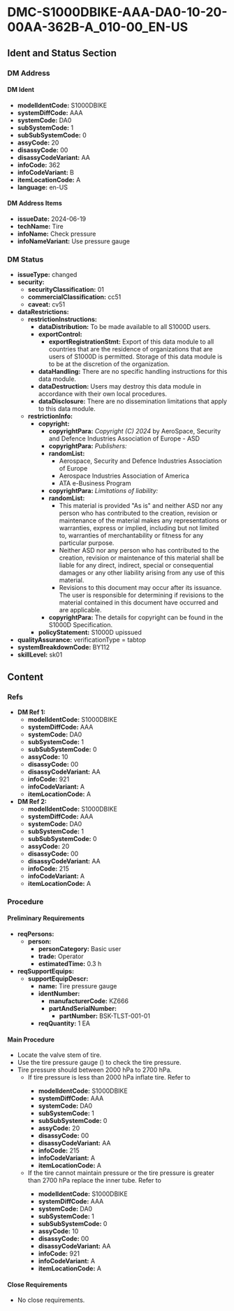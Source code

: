 # DMC-S1000DBIKE-AAA-DA0-10-20-00AA-362B-A_010-00_EN-US

## Ident and Status Section

### DM Address

#### DM Ident

*   **modelIdentCode:** S1000DBIKE
*   **systemDiffCode:** AAA
*   **systemCode:** DA0
*   **subSystemCode:** 1
*   **subSubSystemCode:** 0
*   **assyCode:** 20
*   **disassyCode:** 00
*   **disassyCodeVariant:** AA
*   **infoCode:** 362
*   **infoCodeVariant:** B
*   **itemLocationCode:** A
*   **language:** en-US

#### DM Address Items

*   **issueDate:** 2024-06-19
*   **techName:** Tire
*   **infoName:** Check pressure
*   **infoNameVariant:** Use pressure gauge

### DM Status

*   **issueType:** changed
*   **security:**
    *   **securityClassification:** 01
    *   **commercialClassification:** cc51
    *   **caveat:** cv51
*   **dataRestrictions:**
    *   **restrictionInstructions:**
        *   **dataDistribution:** To be made available to all S1000D users.
        *   **exportControl:**
            *   **exportRegistrationStmt:** Export of this data module to all countries that are the residence of organizations that are users of S1000D is permitted. Storage of this data module is to be at the discretion of the organization.
        *   **dataHandling:** There are no specific handling instructions for this data module.
        *   **dataDestruction:** Users may destroy this data module in accordance with their own local procedures.
        *   **dataDisclosure:** There are no dissemination limitations that apply to this data module.
    *   **restrictionInfo:**
        *   **copyright:**
            *   **copyrightPara:** *Copyright (C) 2024* by AeroSpace, Security and Defence Industries Association of Europe - ASD
            *   **copyrightPara:** *Publishers:*
            *   **randomList:**
                *   Aerospace, Security and Defence Industries Association of Europe
                *   Aerospace Industries Association of America
                *   ATA e-Business Program
            *   **copyrightPara:** *Limitations of liability:*
            *   **randomList:**
                *   This material is provided "As is" and neither ASD nor any person who has contributed to the creation, revision or maintenance of the material makes any representations or warranties, express or implied, including but not limited to, warranties of merchantability or fitness for any particular purpose.
                *   Neither ASD nor any person who has contributed to the creation, revision or maintenance of this material shall be liable for any direct, indirect, special or consequential damages or any other liability arising from any use of this material.
                *   Revisions to this document may occur after its issuance. The user is responsible for determining if revisions to the material contained in this document have occurred and are applicable.
            *   **copyrightPara:** The details for copyright can be found in the S1000D Specification.
        *   **policyStatement:** S1000D upissued
*   **qualityAssurance:** verificationType = tabtop
*   **systemBreakdownCode:** BY112
*   **skillLevel:** sk01

## Content

### Refs

*   **DM Ref 1:**
    *   **modelIdentCode:** S1000DBIKE
    *   **systemDiffCode:** AAA
    *   **systemCode:** DA0
    *   **subSystemCode:** 1
    *   **subSubSystemCode:** 0
    *   **assyCode:** 10
    *   **disassyCode:** 00
    *   **disassyCodeVariant:** AA
    *   **infoCode:** 921
    *   **infoCodeVariant:** A
    *   **itemLocationCode:** A
*   **DM Ref 2:**
    *   **modelIdentCode:** S1000DBIKE
    *   **systemDiffCode:** AAA
    *   **systemCode:** DA0
    *   **subSystemCode:** 1
    *   **subSubSystemCode:** 0
    *   **assyCode:** 20
    *   **disassyCode:** 00
    *   **disassyCodeVariant:** AA
    *   **infoCode:** 215
    *   **infoCodeVariant:** A
    *   **itemLocationCode:** A

### Procedure

#### Preliminary Requirements

*   **reqPersons:**
    *   **person:**
        *   **personCategory:** Basic user
        *   **trade:** Operator
        *   **estimatedTime:** 0.3 h
*   **reqSupportEquips:**
    *   **supportEquipDescr:**
        *   **name:** Tire pressure gauge
        *   **identNumber:**
            *   **manufacturerCode:** KZ666
            *   **partAndSerialNumber:**
                *   **partNumber:** BSK-TLST-001-01
        *   **reqQuantity:** 1 EA

#### Main Procedure

*   Locate the valve stem of tire.
*   Use the tire pressure gauge (<internalRef internalRefId="seq-0003" internalRefTargetType="irtt05"/>) to check the tire pressure.
*   Tire pressure should between 2000 hPa to 2700 hPa.
    *   If tire pressure is less than 2000 hPa inflate tire. Refer to <dmRef>
        *   **modelIdentCode:** S1000DBIKE
        *   **systemDiffCode:** AAA
        *   **systemCode:** DA0
        *   **subSystemCode:** 1
        *   **subSubSystemCode:** 0
        *   **assyCode:** 20
        *   **disassyCode:** 00
        *   **disassyCodeVariant:** AA
        *   **infoCode:** 215
        *   **infoCodeVariant:** A
        *   **itemLocationCode:** A
    *   If the tire cannot maintain pressure or the tire pressure is greater than 2700 hPa replace the inner tube. Refer to <dmRef>
        *   **modelIdentCode:** S1000DBIKE
        *   **systemDiffCode:** AAA
        *   **systemCode:** DA0
        *   **subSystemCode:** 1
        *   **subSubSystemCode:** 0
        *   **assyCode:** 10
        *   **disassyCode:** 00
        *   **disassyCodeVariant:** AA
        *   **infoCode:** 921
        *   **infoCodeVariant:** A
        *   **itemLocationCode:** A

#### Close Requirements

*   No close requirements.